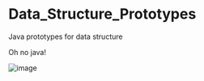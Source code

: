 # Data_Structure_Prototypes
 Java prototypes for data structure 
 
 Oh no java!
 
 ![image](https://user-images.githubusercontent.com/79803635/229428479-43ff4439-8851-4dd2-9aa3-db2d0be66a9a.png)
